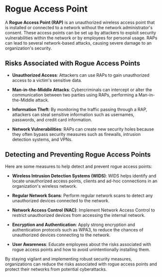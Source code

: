 # Rogue Access Point

A **Rogue Access Point (RAP)** is an unauthorized wireless access point that is installed or connected to a network without the network administrator's consent. These access points can be set up by attackers to exploit security vulnerabilities within the network or by employees for personal usage. RAPs can lead to several network-based attacks, causing severe damage to an organization's security.

## Risks Associated with Rogue Access Points

- **Unauthorized Access**: Attackers can use RAPs to gain unauthorized access to a victim's sensitive data.

- **Man-in-the-Middle Attacks**: Cybercriminals can intercept or alter the communication between two parties using RAPs, performing a Man-in-the-Middle attack.

- **Information Theft**: By monitoring the traffic passing through a RAP, attackers can steal sensitive information such as usernames, passwords, and credit card information.

- **Network Vulnerabilities**: RAPs can create new security holes because they often bypass security measures such as firewalls, intrusion detection systems, and VPNs.

## Detecting and Preventing Rogue Access Points

Here are some measures to help detect and prevent rogue access points:

- **Wireless Intrusion Detection Systems (WIDS)**: WIDS helps identify and locate unauthorized access points, clients and ad-hoc connections in an organization's wireless network.

- **Regular Network Scans**: Perform regular network scans to detect any unauthorized devices connected to the network.

- **Network Access Control (NAC)**: Implement Network Access Control to restrict unauthorized devices from accessing the internal network.

- **Encryption and Authentication**: Apply strong encryption and authentication protocols such as WPA3, to reduce the chances of unauthorized devices connecting to the network.

- **User Awareness**: Educate employees about the risks associated with rogue access points and how to avoid unintentionally installing them.

By staying vigilant and implementing robust security measures, organizations can reduce the risks associated with rogue access points and protect their networks from potential cyberattacks.

